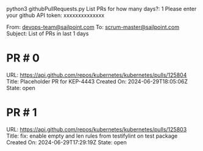 python3 githubPullRequests.py 
List PRs for how many days?: 
1
Please enter your github API token: 
xxxxxxxxxxxxxx


From: devops-team@sailpoint.com
To: scrum-master@sailpoint.com
Subject: List of PRs in last 1 days

PR # 0
==============================
URL: https://api.github.com/repos/kubernetes/kubernetes/pulls/125804
Title: Placeholder PR for KEP-4443
Created On: 2024-06-29T18:05:06Z
State: open

PR # 1
==============================
URL: https://api.github.com/repos/kubernetes/kubernetes/pulls/125803
Title: fix: enable empty and len rules from testifylint on test package
Created On: 2024-06-29T17:29:19Z
State: open
